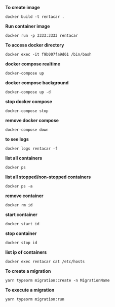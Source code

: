    **To create image**

    docker build -t rentacar .

**Run container image**

    docker run -p 3333:3333 rentacar

**To access docker directory**

    docker exec -it f9b007fa9d61 /bin/bash

**docker compose realtime**

    docker-compose up

**docker compose background**

    docker-compose up -d

**stop docker compose**

    docker-compose stop

**remove docker compose**

    docker-compose down

**to see logs**

    docker logs rentacar -f

**list all containers**

    docker ps

**list all stopped/non-stopped containers**

    docker ps -a

**remove container**

    docker rm id

**start container**

    docker start id

**stop container**

    docker stop id

**list ip of containers**

    docker exec rentacar cat /etc/hosts

**To create a migration**

    yarn typeorm migration:create -n MigrationName

**To execute a migration**

    yarn typeorm migration:run
